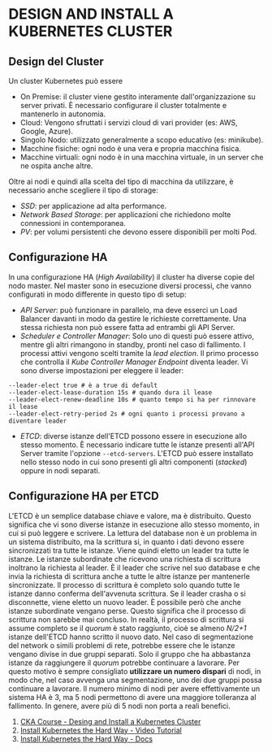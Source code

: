 # DESIGN AND INSTALL A KUBERNETES CLUSTER

## Design del Cluster

Un cluster Kubernetes può essere

* On Premise: il cluster viene gestito interamente dall'organizzazione su server privati. È necessario configurare il cluster totalmente e mantenerlo in autonomia.
* Cloud: Vengono sfruttati i servizi cloud di vari provider (es: AWS, Google, Azure).
* Singolo Nodo: utilizzato generalmente a scopo educativo (es: minikube).
* Macchine fisiche: ogni nodo è una vera e propria macchina fisica.
* Macchine virtuali: ogni nodo è in una macchina virtuale, in un server che ne ospita anche altre.

Oltre ai nodi e quindi alla scelta del tipo di macchina da utilizzare, è necessario anche scegliere il tipo di storage:

* *SSD*: per applicazione ad alta performance.
* *Network Based Storage*: per applicazioni che richiedono molte connessioni in contemporanea.
* *PV*: per volumi persistenti che devono essere disponibili per molti Pod.

## Configurazione HA

In una configurazione HA (*High Availability*) il cluster ha diverse copie del nodo master. Nel master sono in esecuzione diversi processi, che vanno configurati in modo differente in questo tipo di setup:

* *API Server*: può funzionare in parallelo, ma deve esserci un Load Balancer davanti in modo da gestire le richieste correttamente. Una stessa richiesta non può essere fatta ad entrambi gli API Server.
* *Scheduler e Controller Manager*: Solo uno di questi può essere attivo, mentre gli altri rimangono in standby, pronti nel caso di fallimento. I processi attivi vengono scelti tramite la *lead election*.
Il primo processo che controlla il *Kube Controller Manager Endpoint* diventa leader. Vi sono diverse impostazioni per eleggere il leader:

```shell
--leader-elect true # è a true di default
--leader-elect-lease-duration 15s # quando dura il lease
--leader-elect-renew-deadline 10s # quanto tempo si ha per rinnovare il lease
--leader-elect-retry-period 2s # ogni quanto i processi provano a diventare leader
```

* *ETCD*: diverse istanze dell'ETCD possono essere in esecuzione allo stesso momento. È necessario indicare tutte le istanze presenti all'API Server tramite l'opzione `--etcd-servers`. L'ETCD può essere installato nello stesso nodo in cui sono presenti gli altri componenti (*stacked*) oppure in nodi separati.

## Configurazione HA per ETCD

L'ETCD è un semplice database chiave e valore, ma è distribuito. Questo significa che vi sono diverse istanze in esecuzione allo stesso momento, in cui si può leggere e scrivere. La lettura del database non è un problema in un sistema distribuito, ma la scrittura si, in quanto i dati devono essere sincronizzati tra tutte le istanze.
Viene quindi eletto un leader tra tutte le istanze. Le istanze subordinate che ricevono una richiesta di scrittura inoltrano la richiesta al leader. È il leader che scrive nel suo database e che invia la richiesta di scrittura anche a tutte le altre istanze per mantenerle sincronizzate. Il processo di scrittura è completo solo quando tutte le istanze danno conferma dell'avvenuta scrittura.
Se il leader crasha o si disconnette, viene eletto un nuovo leader. È possibile però che anche istanze subordinate vengano perse. Questo significa che il processo di scrittura non sarebbe mai concluso. In realtà, il processo di scrittura si assume completo se il *quorum* è stato raggiunto, cioè se almeno *N/2+1* istanze dell'ETCD hanno scritto il nuovo dato.
Nel caso di segmentazione del network o simili problemi di rete, potrebbe essere che le istanze vengano divise in due gruppi separati. Solo il gruppo che ha abbastanza istanze da raggiungere il *quorum* potrebbe continuare a lavorare. Per questo motivo è sempre consigliato __utilizzare un numero dispari__ di nodi, in modo che, nel caso avvenga una segmentazione, uno dei due gruppi possa continuare a lavorare.
Il numero minimo di nodi per avere effettivamente un sistema HA è 3, ma 5 nodi permettono di avere una maggiore tolleranza al fallimento. In genere, avere più di 5 nodi non porta a reali benefici.

1. [CKA Course - Desing and Install a Kubernetes Cluster](https://github.com/kodekloudhub/certified-kubernetes-administrator-course/tree/master/docs/10-Design-and-Install-Kubernetes-Cluster)
2. [Install Kubernetes the Hard Way - Video Tutorial](https://www.youtube.com/watch?v=uUupRagM7m0&list=PL2We04F3Y_41jYdadX55fdJplDvgNGENo)
3. [Install Kubernetes the Hard Way - Docs](https://github.com/mmumshad/kubernetes-the-hard-way)

